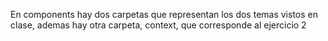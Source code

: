 En components hay dos carpetas que representan los dos temas vistos en clase, ademas hay otra carpeta, context, que corresponde al ejercicio 2
